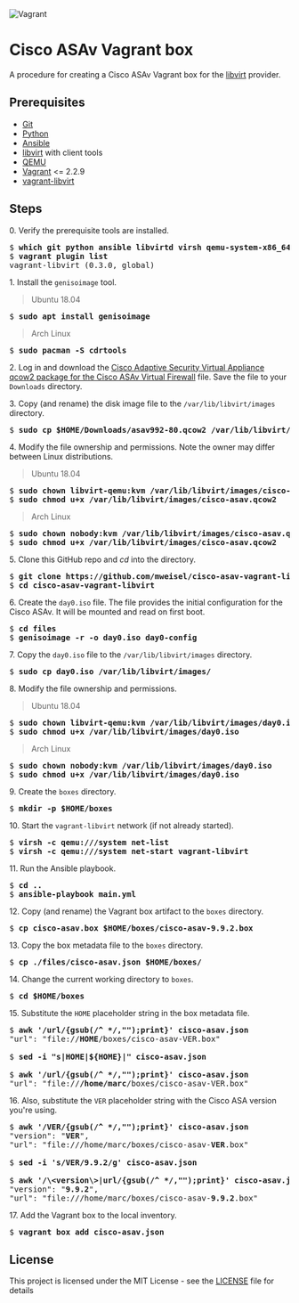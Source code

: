 <img alt="Vagrant" src="https://img.shields.io/badge/vagrant%20-%231563FF.svg?&style=for-the-badge&logo=vagrant&logoColor=white"/>

# Cisco ASAv Vagrant box

A procedure for creating a Cisco ASAv Vagrant box for the [libvirt](https://libvirt.org) provider.

## Prerequisites

  * [Git](https://git-scm.com)
  * [Python](https://www.python.org)
  * [Ansible](https://docs.ansible.com/ansible/latest/index.html)
  * [libvirt](https://libvirt.org) with client tools
  * [QEMU](https://www.qemu.org)
  * [Vagrant](https://www.vagrantup.com) <= 2.2.9
  * [vagrant-libvirt](https://github.com/vagrant-libvirt/vagrant-libvirt)

## Steps

0\. Verify the prerequisite tools are installed.

<pre>
$ <b>which git python ansible libvirtd virsh qemu-system-x86_64 vagrant</b>
$ <b>vagrant plugin list</b>
vagrant-libvirt (0.3.0, global)
</pre>

1\. Install the `genisoimage` tool.

> Ubuntu 18.04

<pre>
$ <b>sudo apt install genisoimage</b>
</pre>

> Arch Linux

<pre>
$ <b>sudo pacman -S cdrtools</b>
</pre>

2\. Log in and download the [Cisco Adaptive Security Virtual Appliance qcow2 package for the Cisco ASAv Virtual Firewall](https://software.cisco.com/download/home/286119613/type) file. Save the file to your `Downloads` directory.

3\. Copy (and rename) the disk image file to the `/var/lib/libvirt/images` directory.

<pre>
$ <b>sudo cp $HOME/Downloads/asav992-80.qcow2 /var/lib/libvirt/images/cisco-asav.qcow2</b>
</pre>

4\. Modify the file ownership and permissions. Note the owner may differ between Linux distributions.

> Ubuntu 18.04

<pre>
$ <b>sudo chown libvirt-qemu:kvm /var/lib/libvirt/images/cisco-asav.qcow2</b>
$ <b>sudo chmod u+x /var/lib/libvirt/images/cisco-asav.qcow2</b>
</pre>

> Arch Linux

<pre>
$ <b>sudo chown nobody:kvm /var/lib/libvirt/images/cisco-asav.qcow2</b>
$ <b>sudo chmod u+x /var/lib/libvirt/images/cisco-asav.qcow2</b>
</pre>

5\. Clone this GitHub repo and _cd_ into the directory.

<pre>
$ <b>git clone https://github.com/mweisel/cisco-asav-vagrant-libvirt</b>
$ <b>cd cisco-asav-vagrant-libvirt</b>
</pre>

6\. Create the `day0.iso` file. The file provides the initial configuration for the Cisco ASAv. It will be mounted and read on first boot.

<pre>
$ <b>cd files</b>
$ <b>genisoimage -r -o day0.iso day0-config</b>
</pre>

7\. Copy the `day0.iso` file to the `/var/lib/libvirt/images` directory.

<pre>
$ <b>sudo cp day0.iso /var/lib/libvirt/images/</b>
</pre>

8\. Modify the file ownership and permissions.

> Ubuntu 18.04

<pre>
$ <b>sudo chown libvirt-qemu:kvm /var/lib/libvirt/images/day0.iso</b>
$ <b>sudo chmod u+x /var/lib/libvirt/images/day0.iso</b>
</pre>

> Arch Linux

<pre>
$ <b>sudo chown nobody:kvm /var/lib/libvirt/images/day0.iso</b>
$ <b>sudo chmod u+x /var/lib/libvirt/images/day0.iso</b>
</pre>

9\. Create the `boxes` directory.

<pre>
$ <b>mkdir -p $HOME/boxes</b>
</pre>

10\. Start the `vagrant-libvirt` network (if not already started).

<pre>
$ <b>virsh -c qemu:///system net-list</b>
$ <b>virsh -c qemu:///system net-start vagrant-libvirt</b>
</pre>

11\. Run the Ansible playbook.

<pre>
$ <b>cd ..</b>
$ <b>ansible-playbook main.yml</b>
</pre>

12\. Copy (and rename) the Vagrant box artifact to the `boxes` directory.

<pre>
$ <b>cp cisco-asav.box $HOME/boxes/cisco-asav-9.9.2.box</b>
</pre>

13\. Copy the box metadata file to the `boxes` directory.

<pre>
$ <b>cp ./files/cisco-asav.json $HOME/boxes/</b>
</pre>

14\. Change the current working directory to `boxes`.

<pre>
$ <b>cd $HOME/boxes</b>
</pre>

15\. Substitute the `HOME` placeholder string in the box metadata file.

<pre>
$ <b>awk '/url/{gsub(/^ */,"");print}' cisco-asav.json</b>
"url": "file://<b>HOME</b>/boxes/cisco-asav-VER.box"

$ <b>sed -i "s|HOME|${HOME}|" cisco-asav.json</b>

$ <b>awk '/url/{gsub(/^ */,"");print}' cisco-asav.json</b>
"url": "file://<b>/home/marc</b>/boxes/cisco-asav-VER.box"
</pre>

16\. Also, substitute the `VER` placeholder string with the Cisco ASA version you're using.

<pre>
$ <b>awk '/VER/{gsub(/^ */,"");print}' cisco-asav.json</b>
"version": "<b>VER</b>",
"url": "file:///home/marc/boxes/cisco-asav-<b>VER</b>.box"

$ <b>sed -i 's/VER/9.9.2/g' cisco-asav.json</b>

$ <b>awk '/\&lt;version\&gt;|url/{gsub(/^ */,"");print}' cisco-asav.json</b>
"version": "<b>9.9.2</b>",
"url": "file:///home/marc/boxes/cisco-asav-<b>9.9.2</b>.box"
</pre>

17\. Add the Vagrant box to the local inventory.

<pre>
$ <b>vagrant box add cisco-asav.json</b>
</pre>

## License

This project is licensed under the MIT License - see the [LICENSE](LICENSE) file for details

